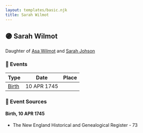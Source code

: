 ```yaml
---
layout: templates/basic.njk
title: Sarah Wilmot
---
```

## 🟣 Sarah Wilmot

Daughter of [Asa Wilmot](/people/1/15735504) and [Sarah Johson](/people/4/48968878)

### 📆 Events

Type | Date | Place
------ | ------ | ------
[Birth](#event-32bbb376-60fe-4061-8e68-0f468a9e371a) | 10 APR 1745 |

### 📰 Event Sources

#### <a id="event-32bbb376-60fe-4061-8e68-0f468a9e371a"></a> Birth, 10 APR 1745
* The New England Historical and Genealogical Register  - 73